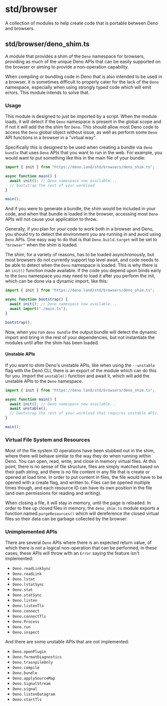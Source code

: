 # std/browser

A collection of modules to help create code that is portable between Deno and
browsers.

## std/browser/deno_shim.ts

A module that provides a shim of the `Deno` namespace for browsers, providing as
much of the unique Deno APIs that can be easily supported on the browser or
aiming to provide a non-operation capability.

When compiling or bundling code in Deno that is also intended to be used in a
browser, it is sometimes difficult to properly cater for the lack of the `Deno`
namespace, especially when using strongly typed code which will emit errors.
This module intends to solve that.

### Usage

This module is designed to just be imported by a script. When the module loads,
it will detect if the `Deno` namespace is present in the global scope and if not
it will add the the shim for `Deno`. This should allow most Deno code to access
the `Deno` global object without issue, as well as perform some `Deno` API
functions in a browser in a "virtual way".

Specifically this is designed to be used when creating a bundle via
`deno bundle` that uses `Deno` APIs that you want to run in the web. For
example, you would want to put something like this in the main file of your
bundle:

```ts
import { init } from "https://deno.land/std/browsers/deno_shim.ts";

async function main() {
  await init(); // Deno namespace now available...
  // bootstrap the rest of your workload
}

main();
```

And if you were to generate a bundle, the shim would be included in your code,
and when that bundle is loaded in the browser, accessing most `Deno` APIs will
not cause your application to throw.

Generally, if you plan for your code to work both in a browser and Deno, you
should try to detect the environment you are running in and avoid using `Deno`
APIs. One easy way to do that is that `Deno.build.target` will be set to
`"browser"` when the shim is loaded.

The shim, for a variety of reasons, has to be loaded asynchronously, but most
browsers do not currently support top level await, and code needs to be able to
detect when the `Deno` namespace is loaded. This is why there is an `init()`
function made available. If the code you depend upon binds early to the `Deno`
namespace you may need to load it after you perform the init, which can be done
via a dynamic import, like this:

```ts
import { init } from "https://deno.land/std/browsers/deno_shim.ts";

async function bootstrap() {
  await init(); // Deno namespace now available...
  await import("./main.ts");
}

bootstrap();
```

Now, when you run `deno bundle` the output bundle will detect the dynamic import
and bring in the rest of your dependencies, but not instantiate the modules
until after the shim has been loaded.

#### Unstable APIs

If you want to shim Deno's unstable APIs, like when using the `--unstable` flag
with the Deno CLI, there is an export of the module which can do this for you.
Import the `unstable()` function and await it, which will add the unstable APIs
to the `Deno` namespace.

```ts
import { init } from "https://deno.land/std/browsers/deno_shim.ts";

async function main() {
  await init(); // Deno namespace now available...
  await unstable();
  // bootstrap the rest of your workload that requires unstable APIs.
}

main();
```

### Virtual File System and Resources

Most of the file system IO operations have been stubbed out in the shim, where
there will behave similar to the way they do when running within Deno. You can
open, read, write, and close in memory virtual files. At this point, there is no
sense of file structure, files are simply matched based on their path string,
and there is no file content in any file that is create or opened at load time.
In order to put content in files, the file would have to be opened with a create
flag, and written to. Files can be opened multiple times though, and each
resource ID can have its own position in the file (and own permissions for
reading and writing).

When closing a file, it will stay in memory, until the page is reloaded. In
order to free up closed files in memory, the `deno_shim.ts` module exports a
function named `purgeResources()` which will dereference the closed virtual
files so their data can be garbage collected by the browser.

### Unimplemented APIs

There are several `Deno` APIs where there is an expected return value, of which
there is not a logical non-operation that can be performed, in these cases,
these APIs will throw with an `Error` saying the feature isn't implemented:

- `Deno.readLinkSync`
- `Deno.readLink`
- `Deno.lstat`
- `Deno.lstatSync`
- `Deno.stat`
- `Deno.statSync`
- `Deno.listen`
- `Deno.listenTls`
- `Deno.connect`
- `Deno.connectTls`
- `Deno.Process`
- `Deno.run`
- `Deno.inspect`

And there are some unstable APIs that are not implemented:

- `Deno.openPlugin`
- `Deno.formatDiagnostics`
- `Deno.trasnpileOnly`
- `Deno.compile`
- `Deno.bundle`
- `Deno.applySourceMap`
- `Deno.SignalStream`
- `Deno.signal`
- `Deno.listenDatagram`
- `Deno.startTls`
